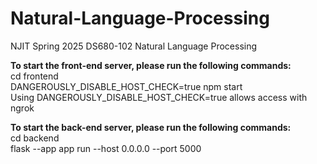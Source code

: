 # Natural-Language-Processing

NJIT Spring 2025 DS680-102 Natural Language Processing

**To start the front-end server, please run the following commands:**  
cd frontend  
DANGEROUSLY_DISABLE_HOST_CHECK=true npm start  
Using DANGEROUSLY_DISABLE_HOST_CHECK=true allows access with ngrok  

**To start the back-end server, please run the following commands:**  
cd backend  
flask --app app run --host 0.0.0.0 --port 5000